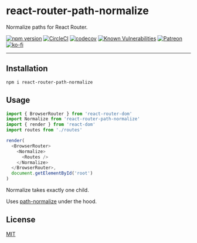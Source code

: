 # react-router-path-normalize

Normalize paths for React Router.

[![npm version](https://img.shields.io/npm/v/react-router-path-normalize.svg)](https://npm.im/react-router-path-normalize) [![CircleCI](https://circleci.com/gh/zacanger/react-router-path-normalize/tree/master.svg?style=svg)](https://circleci.com/gh/zacanger/react-router-path-normalize/tree/master) [![codecov](https://codecov.io/gh/zacanger/react-router-path-normalize/branch/master/graph/badge.svg)](https://codecov.io/gh/zacanger/react-router-path-normalize) [![Known Vulnerabilities](https://snyk.io/test/github/zacanger/react-router-path-normalize/badge.svg)](https://snyk.io/test/github/zacanger/react-router-path-normalize) [![Patreon](https://img.shields.io/badge/patreon-donate-yellow.svg)](https://www.patreon.com/zacanger) [![ko-fi](https://www.ko-fi.com/img/githubbutton_sm.svg)](https://ko-fi.com/U7U2110VB)

--------

## Installation

`npm i react-router-path-normalize`

## Usage

```javascript
import { BrowserRouter } from 'react-router-dom'
import Normalize from 'react-router-path-normalize'
import { render } from 'react-dom'
import routes from './routes'

render(
  <BrowserRouter>
    <Normalize>
      <Routes />
    </Normalize>
  </BrowserRouter>,
  document.getElementById('root')
)
```

Normalize takes exactly one child.

Uses [path-normalize](https://www.npmjs.com/package/path-normalize) under the
hood.

## License

[MIT](./LICENSE.md)
